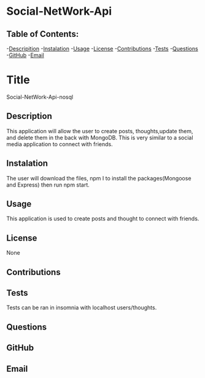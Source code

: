 # Social-NetWork-Api

## Table of Contents: 
-[Descripition](#Description)
    -[Instalation](#Instalation)
    -[Usage](#Usage)
    -[License](#License)
    -[Contributions](#Contributions)
    -[Tests](#Tests)
    -[Questions](#Questions)
    -[GitHub](#GitHub)
    -[Email](#Email)
    
#  Title 
Social-NetWork-Api-nosql

##  Description
This application will allow the user to create posts, thoughts,update them, and delete them in the back with MongoDB. This is very similar to a social media application to connect with friends.

## Instalation
The user will download the files, npm I to install the packages(Mongoose and Express) then run npm start.

## Usage
This application is used to create posts and thought to connect with friends.

## License
None

## Contributions


## Tests
Tests can be ran in insomnia with localhost users/thoughts.

## Questions


## GitHub 


## Email